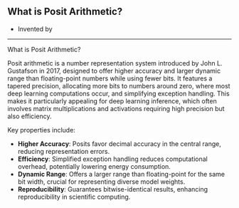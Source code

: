 
## What is Posit Arithmetic?

- Invented by

---

What is Posit Arithmetic?

Posit arithmetic is a number representation system introduced by John L. Gustafson in 2017, designed to offer higher accuracy and larger dynamic range than floating-point numbers while using fewer bits. It features a tapered precision, allocating more bits to numbers around zero, where most deep learning computations occur, and simplifying exception handling. This makes it particularly appealing for deep learning inference, which often involves matrix multiplications and activations requiring high precision but also efficiency.

Key properties include:

- **Higher Accuracy**: Posits favor decimal accuracy in the central range, reducing representation errors.
- **Efficiency**: Simplified exception handling reduces computational overhead, potentially lowering energy consumption.
- **Dynamic Range**: Offers a larger range than floating-point for the same bit width, crucial for representing diverse model weights.
- **Reproducibility**: Guarantees bitwise-identical results, enhancing reproducibility in scientific computing.